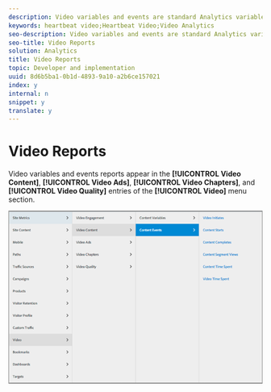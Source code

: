 ```yaml
---
description: Video variables and events are standard Analytics variables that can be reported directly and added to other Analytics reports.
keywords: heartbeat video;Heartbeat Video;Video Analytics
seo-description: Video variables and events are standard Analytics variables that can be reported directly and added to other Analytics reports.
seo-title: Video Reports
solution: Analytics
title: Video Reports
topic: Developer and implementation
uuid: 8d6b5ba1-0b1d-4893-9a10-a2b6ce157021
index: y
internal: n
snippet: y
translate: y
---
```


# Video Reports

Video variables and events reports appear in the **[!UICONTROL  Video Content]**, **[!UICONTROL  Video Ads]**, **[!UICONTROL  Video Chapters]**, and **[!UICONTROL  Video Quality]** entries of the **[!UICONTROL  Video]** menu section. 

![](assets/video-variable-reports.png) 

